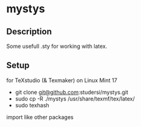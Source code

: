 mystys
======

Description
-----------
Some usefull .sty for working with latex.

Setup
-----
for TeXstudio (& Texmaker) on Linux Mint 17

- git clone git@github.com:studersi/mystys.git
- sudo cp -R ./mystys /usr/share/texmf/tex/latex/
- sudo texhash

import like other packages